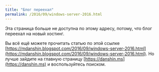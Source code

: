 ```yaml
---
title: "Блог переехал"
permalink: /2016/09/windows-server-2016.html
---
```

Эта страница больше не доступна по этому адресу, потому, что блог переехал на новый хостинг.

Вы всё ещё можете прочитать статью по этой ссылке [https://mdanshin.blogspot.com/2016/09/windows-server-2016.html](https://mdanshin.blogspot.com/2016/09/windows-server-2016.html). Но лучше зайдите на главную страницу [https://danshin.ms](https://danshin.ms) и воспользуйтесь поиском.